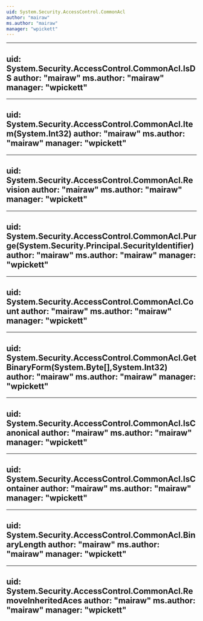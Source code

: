 ```yaml
---
uid: System.Security.AccessControl.CommonAcl
author: "mairaw"
ms.author: "mairaw"
manager: "wpickett"
---
```


---
uid: System.Security.AccessControl.CommonAcl.IsDS
author: "mairaw"
ms.author: "mairaw"
manager: "wpickett"
---

---
uid: System.Security.AccessControl.CommonAcl.Item(System.Int32)
author: "mairaw"
ms.author: "mairaw"
manager: "wpickett"
---

---
uid: System.Security.AccessControl.CommonAcl.Revision
author: "mairaw"
ms.author: "mairaw"
manager: "wpickett"
---

---
uid: System.Security.AccessControl.CommonAcl.Purge(System.Security.Principal.SecurityIdentifier)
author: "mairaw"
ms.author: "mairaw"
manager: "wpickett"
---

---
uid: System.Security.AccessControl.CommonAcl.Count
author: "mairaw"
ms.author: "mairaw"
manager: "wpickett"
---

---
uid: System.Security.AccessControl.CommonAcl.GetBinaryForm(System.Byte[],System.Int32)
author: "mairaw"
ms.author: "mairaw"
manager: "wpickett"
---

---
uid: System.Security.AccessControl.CommonAcl.IsCanonical
author: "mairaw"
ms.author: "mairaw"
manager: "wpickett"
---

---
uid: System.Security.AccessControl.CommonAcl.IsContainer
author: "mairaw"
ms.author: "mairaw"
manager: "wpickett"
---

---
uid: System.Security.AccessControl.CommonAcl.BinaryLength
author: "mairaw"
ms.author: "mairaw"
manager: "wpickett"
---

---
uid: System.Security.AccessControl.CommonAcl.RemoveInheritedAces
author: "mairaw"
ms.author: "mairaw"
manager: "wpickett"
---
